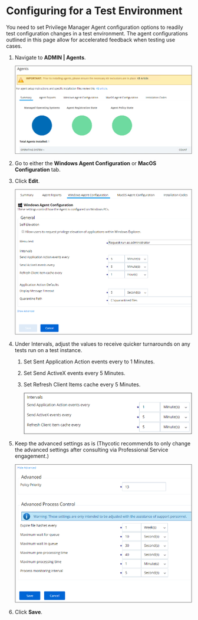 [title]: # (Test Environments)
[tags]: # (agents)
[priority]: # (9600)
# Configuring for a Test Environment

You need to set Privilege Manager Agent configuration options to readily test configuration changes in a test environment. The agent configurations outlined in this page allow for accelerated feedback when testing use cases.

1. Navigate to __ADMIN | Agents__.

   ![Agents landing page](images/agent/agents-landing.png)
1. Go to either the __Windows Agent Configuration__ or __MacOS Configuration__ tab.
1. Click __Edit__.

   ![Windows Agent Configuration edit mode](images/agent/win-agent-config-edit-1.png)
1. Under Intervals, adjust the values to receive quicker turnarounds on any tests run on a test instance.

   1. Set Sent Application Action events every to 1 Minutes.
   1. Set Send ActiveX events every 5 Minutes.
   1. Set Refresh Client Items cache every 5 Minutes. 

      ![Adjust intervals](images/agent/win-agent-config-edit-2.png)
1. Keep the advanced settings as is (Thycotic recommends to only change the advanced settings after consulting via Professional Service engagement.)

      ![Advanced settings](images/agent/win-agent-config-edit-3.png)
1. Click __Save__.

